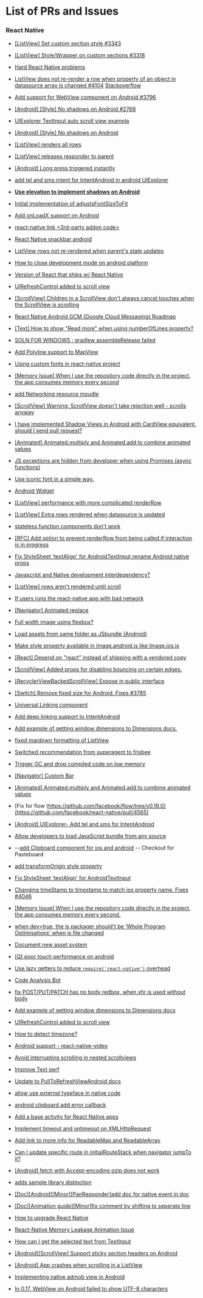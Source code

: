# List of PRs and Issues

### React Native

- [[ListView] Set custom section style #3343](https://github.com/facebook/react-native/pull/3343)

- [[ListView] Style/Wrapper on custom sections #3318](https://github.com/facebook/react-native/issues/3318)

- [Hard React Native problems](https://github.com/brentvatne/hard-react-native-problems)

- [ListView does not re-render a row when property of an object in datasource array is changed #4104](https://github.com/facebook/react-native/issues/4104)
[Stackoverflow](http://stackoverflow.com/questions/33663461/react-native-listview-row-not-re-rendering-after-state-change/33663737#33663737)

- [Add support for WebView component on Android #3796](https://github.com/facebook/react-native/issues/3796)

- [[Android] [Style] No shadows on Android #2768](https://github.com/facebook/react-native/issues/2768)

- [UIExplorer TextInput auto scroll view example](https://github.com/facebook/react-native/issues/3309)

- [[Android] [Style] No shadows on Android ](https://github.com/facebook/react-native/issues/2768#issuecomment-157391712)

- [[ListView] renders all rows](https://github.com/facebook/react-native/issues/499)

- [[ListView] releases responder to parent](https://github.com/facebook/react-native/issues/1847)

- [[Android] Long press triggered instantly](https://github.com/facebook/react-native/issues/4088)

- [add tel and sms intent for IntentAndroid in android UIExplorer](https://github.com/facebook/react-native/pull/4250)

- **[Use elevation to implement shadows on Android](https://github.com/facebook/react-native/pull/4180)**

- [Initial implementation of adjustsFontSizeToFit](https://github.com/facebook/react-native/pull/4026)

- [Add onLoadX support on Android](https://github.com/facebook/react-native/pull/3791)

- [react-native link <3rd-party addon code>](https://github.com/facebook/react-native/commit/4e5a2bc0791a77ac67c2b564a220278bea889fcf)


- [React Native snackbar android](https://github.com/luggg/react-native-android-snackbar)

- [ListView rows not re-rendered when parent's state updates](https://github.com/facebook/react-native/issues/4255)

- [How to close development mode on android platform](https://github.com/facebook/react-native/issues/4217)

- [Version of React that ships w/ React Native](https://discuss.reactjs.org/t/version-of-react-that-ships-w-react-native/2362)

- [UIRefreshControl added to scroll view](https://github.com/facebook/react-native/commit/2faf8632d350c1ecb85f20d99eabf8d48202fc82)

- [[ScrollView] Children in a ScrollView don't always cancel touches when the ScrollView is scrolling](https://github.com/facebook/react-native/issues/3452)

- [React Native Android GCM (Google Cloud Messaging) Roadmap](https://github.com/facebook/react-native/issues/3423)

- [[Text] How to show "Read more" when using numberOfLines property?](https://github.com/facebook/react-native/issues/2496)

- [SOLN FOR WINDOWS : gradlew assembleRelease failed](https://github.com/facebook/react-native/issues/4266)

- [Add Polyline support to MapView](https://github.com/facebook/react-native/pull/4153)

- [Using custom fonts in react-native project](https://github.com/facebook/react-native/issues/1167)

- [[Memory Issue] When I use the repository code directly in the project, the app consumes memory every second](https://github.com/facebook/react-native/issues/3953)

- [add Networking resource moudle](https://github.com/facebook/react-native/pull/4420)

- [[ScrollView] Warning: ScrollView doesn't take rejection well - scrolls anyway](https://github.com/facebook/react-native/issues/1501)

- [I have implemented Shadow Views in Android with CardView equivalent, should I send pull request?](https://github.com/facebook/react-native/issues/4406)

- [[Animated] Animated.multiply and Animated.add to combine animated values](https://github.com/facebook/react-native/pull/4395)

- [JS exceptions are hidden from developer when using Promises (async functions)](https://github.com/facebook/react-native/issues/4045)

- [Use iconic font in a simple way.](https://github.com/sospartan/react-native-iconic-font)

- [Android Widget](https://github.com/facebook/react-native/issues/4377)

- [[ListView] performance with more complicated renderRow](https://github.com/facebook/react-native/issues/567)

- [[ListView] Extra rows rendered when datasource is updated](https://github.com/facebook/react-native/issues/3156)

- [stateless function components don't work](https://github.com/facebook/react-native/issues/4023)

- [[RFC] Add option to prevent renderRow from being called if interaction is in progress](https://github.com/facebook/react-native/issues/2990)

- [Fix StyleSheet 'textAlign' for AndroidTextInput,rename Android native props](https://github.com/facebook/react-native/pull/4364)

- [Javascript and Native development interdependency?](https://github.com/facebook/react-native/issues/4452)

- [[ListView] rows aren't rendered until scroll](https://github.com/facebook/react-native/issues/1831)

- [If users runs the react-native app with bad network](https://github.com/facebook/react-native/issues/4486)

- [[Navigator] Animated replace](https://github.com/facebook/react-native/issues/1981)

- [Full width image using flexbox?](https://github.com/facebook/react-native/issues/950)

- [Load assets from same folder as JSbundle (Android)](https://github.com/facebook/react-native/pull/4527)

- [Make style property available in Image.android.js like Image.ios.js](https://github.com/facebook/react-native/pull/4618)

- [[React] Depend on "react" instead of shipping with a vendored copy](https://github.com/facebook/react-native/issues/2985)

- [[ScrollView] Added props for disabling bouncing on certain edges.](https://github.com/facebook/react-native/pull/4607)

- [[RecyclerViewBackedScrollView] Expose in public interface](https://github.com/facebook/react-native/pull/4514)

- [[Switch] Remove fixed size for Android. Fixes #3785](https://github.com/facebook/react-native/pull/4298)

- [Universal Linking component](https://github.com/facebook/react-native/pull/4546)

- [Add deep linking support to IntentAndroid](https://github.com/facebook/react-native/pull/4320)

- [Add example of getting window dimensions to Dimensions docs.](https://github.com/facebook/react-native/pull/4211)

- [fixed mardown formatting of ListView](https://github.com/facebook/react-native/pull/4532)

- [Switched recommendation from superagent to frisbee](https://github.com/facebook/react-native/pull/4522)

- [Trigger GC and drop compiled code on low memory](https://github.com/facebook/react-native/commit/510d50fc17157f186a593c2c02b3fcf610889c77)

- [[Navigator] Custom Bar](https://github.com/facebook/react-native/issues/4334)

- [[Animated] Animated.multiply and Animated.add to combine animated values](https://github.com/facebook/react-native/pull/4395)

- [Fix for flow (https://github.com/facebook/flow/tree/v0.19.0](https://github.com/facebook/react-native/pull/4565)

- [[Android] UIExplorer- Add tel and sms for IntentAndroid](https://github.com/facebook/react-native/pull/4250)

- [Allow developers to load JavaScript bundle from any source](https://github.com/facebook/react-native/commit/3a743ef228a14e07c77c5488b080413643ec9c4b)

- --[add Clipboard component for ios and android](https://github.com/facebook/react-native/pull/4384) -- Checkout for Pasteboard

- [add transformOrigin style property](https://github.com/facebook/react-native/pull/2106)

- [Fix StyleSheet 'textAlign' for AndroidTextInput](https://github.com/facebook/react-native/pull/4481)

- [Changing timeStamp to timestamp to match ios property name. Fixes #4046](https://github.com/facebook/react-native/pull/4627)

- [[Memory Issue] When I use the repository code directly in the project, the app consumes memory every second.](https://github.com/facebook/react-native/issues/3953)

- [when dev=true, the js packager should't be ‘Whole Program Optimisations’ when js file changed](https://github.com/facebook/react-native/issues/4672)

- [Document new asset system](https://github.com/facebook/react-native/pull/3545)

- [[Q] poor touch performance on android](https://github.com/facebook/react-native/issues/4666)

- [Use lazy getters to reduce `require('react-native')` overhead](https://github.com/facebook/react-native/commit/f9b744d50137de25357994fe2e829f98104e2242)

- [Code Analysis Bot](https://github.com/facebook/react-native/pull/4687)

- [fix POST/PUT/PATCH has no body redbox, when xhr is used without body](https://github.com/facebook/react-native/pull/4518)

- [Add example of getting window dimensions to Dimensions docs](https://github.com/facebook/react-native/pull/4211)

- [UIRefreshControl added to scroll view](https://github.com/facebook/react-native/pull/4205)

- [How to detect timezone?](https://github.com/facebook/react-native/issues/4691)

- [Android support - react-native-video](https://github.com/brentvatne/react-native-video/pull/103)

- [Avoid interrupting scrolling in nested scrollviews](https://github.com/facebook/react-native/commit/67bf0f1a70aa6efc667a6fe4499ae7c2212332ff)

- [Improve Text perf](https://github.com/facebook/react-native/commit/4ce03582a0013e60417dedbf2f760d00e687e540)

- [Update to PullToRefreshViewAndroid docs](https://github.com/facebook/react-native/pull/4814)

- [allow use external typeface in native code](https://github.com/facebook/react-native/pull/4696)

- [android clipboard add error callback](https://github.com/facebook/react-native/pull/4792)

- [Add a base activity for React Native apps](https://github.com/facebook/react-native/pull/4827)

- [Implement timeout and ontimeout on XMLHttpRequest](https://github.com/facebook/react-native/pull/4832)

- [Add link to more info for ReadableMap and ReadableArray](https://github.com/facebook/react-native/pull/4804)

- [Can I update specific route in initialRouteStack when navigator jumpTo it?](https://github.com/facebook/react-native/issues/4859)

- [[Android] fetch with Accept-encoding gzip does not work](https://github.com/facebook/react-native/issues/3572)

- [adds sample library distinction](https://github.com/facebook/react-native/pull/4883)

- [[Doc][Android][Minor][PanResponder]add doc for native event in doc](https://github.com/facebook/react-native/pull/4872)

- [[Doc][Animation guide][Minor]fix comment by shifting to seperate line](https://github.com/facebook/react-native/pull/4884)

- [How to upgrade React Native](https://github.com/facebook/react-native/issues/4874)

- [React-Native Memory Leakage Animation Issue](https://github.com/facebook/react-native/issues/4875)

- [How can I get the selected text from TextInput](https://github.com/facebook/react-native/issues/4887)

- [[Android][ScrollView] Support sticky section headers on Android](https://github.com/facebook/react-native/issues/2700)

- [[Android] App crashes when scrolling in a ListView](https://github.com/facebook/react-native/issues/4842)

- [Implementing native admob view in Android](https://github.com/facebook/react-native/issues/3820)

- [In 0.17, WebView on Android failed to show UTF-8 characters](https://github.com/facebook/react-native/issues/4873)
